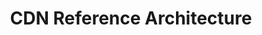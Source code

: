 ---
pcx_content_type: reference
title: CDN Reference Architecture
external_link: /reference-architecture/cdn-reference-architecture/
_build:
  publishResources: false
  render: never
---